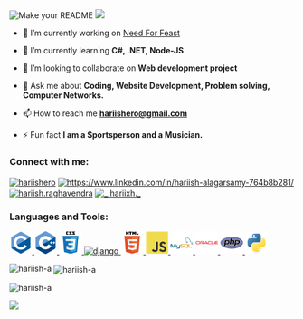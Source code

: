 
<img width="1834" alt="Make your README" src="https://github.com/Hariish-A/Hariish-A/assets/123956773/e14d1f5b-c273-44ad-b8dd-2625eabd91d2">
<img src = "https://user-images.githubusercontent.com/73097560/115834477-dbab4500-a447-11eb-908a-139a6edaec5c.gif">


- 🔭 I’m currently working on [Need For Feast](https://need-for-feast-f10fc552c20f.herokuapp.com/)

- 🌱 I’m currently learning **C#, .NET, Node-JS**

- 👯 I’m looking to collaborate on **Web development project**

- 💬 Ask me about **Coding, Website Development, Problem solving, Computer Networks.**

- 📫 How to reach me **hariishero@gmail.com**

- ⚡ Fun fact **I am a Sportsperson and a Musician.**

<h3 align="left">Connect with me:</h3>
<p align="left">
<a href="https://twitter.com/hariishero" target="blank"><img align="center" src="https://raw.githubusercontent.com/rahuldkjain/github-profile-readme-generator/master/src/images/icons/Social/twitter.svg" alt="hariishero" height="30" width="40" /></a>
<a href="https://www.linkedin.com/in/hariish-alagarsamy-764b8b281/" target="blank"><img align="center" src="https://raw.githubusercontent.com/rahuldkjain/github-profile-readme-generator/master/src/images/icons/Social/linked-in-alt.svg" alt="https://www.linkedin.com/in/hariish-alagarsamy-764b8b281/" height="30" width="40" /></a>
<a href="https://fb.com/hariish.raghavendra" target="blank"><img align="center" src="https://raw.githubusercontent.com/rahuldkjain/github-profile-readme-generator/master/src/images/icons/Social/facebook.svg" alt="hariish.raghavendra" height="30" width="40" /></a>
<a href="https://instagram.com/_.hariixh._" target="blank"><img align="center" src="https://raw.githubusercontent.com/rahuldkjain/github-profile-readme-generator/master/src/images/icons/Social/instagram.svg" alt="_.hariixh._" height="30" width="40" /></a>
</p>

<h3 align="left">Languages and Tools:</h3>
<p align="left"> <a href="https://www.cprogramming.com/" target="_blank" rel="noreferrer"> <img src="https://raw.githubusercontent.com/devicons/devicon/master/icons/c/c-original.svg" alt="c" width="40" height="40"/> </a> <a href="https://www.w3schools.com/cpp/" target="_blank" rel="noreferrer"> <img src="https://raw.githubusercontent.com/devicons/devicon/master/icons/cplusplus/cplusplus-original.svg" alt="cplusplus" width="40" height="40"/> </a> <a href="https://www.w3schools.com/css/" target="_blank" rel="noreferrer"> <img src="https://raw.githubusercontent.com/devicons/devicon/master/icons/css3/css3-original-wordmark.svg" alt="css3" width="40" height="40"/> </a> <a href="https://www.djangoproject.com/" target="_blank" rel="noreferrer"> <img src="https://cdn.worldvectorlogo.com/logos/django.svg" alt="django" width="40" height="40"/> </a> <a href="https://www.w3.org/html/" target="_blank" rel="noreferrer"> <img src="https://raw.githubusercontent.com/devicons/devicon/master/icons/html5/html5-original-wordmark.svg" alt="html5" width="40" height="40"/> </a> <a href="https://developer.mozilla.org/en-US/docs/Web/JavaScript" target="_blank" rel="noreferrer"> <img src="https://raw.githubusercontent.com/devicons/devicon/master/icons/javascript/javascript-original.svg" alt="javascript" width="40" height="40"/> </a> <a href="https://www.mysql.com/" target="_blank" rel="noreferrer"> <img src="https://raw.githubusercontent.com/devicons/devicon/master/icons/mysql/mysql-original-wordmark.svg" alt="mysql" width="40" height="40"/> </a> <a href="https://www.oracle.com/" target="_blank" rel="noreferrer"> <img src="https://raw.githubusercontent.com/devicons/devicon/master/icons/oracle/oracle-original.svg" alt="oracle" width="40" height="40"/> </a> <a href="https://www.php.net" target="_blank" rel="noreferrer"> <img src="https://raw.githubusercontent.com/devicons/devicon/master/icons/php/php-original.svg" alt="php" width="40" height="40"/> </a> <a href="https://www.python.org" target="_blank" rel="noreferrer"> <img src="https://raw.githubusercontent.com/devicons/devicon/master/icons/python/python-original.svg" alt="python" width="40" height="40"/> </a> </p>

<p><img align="left" src="https://github-readme-stats.vercel.app/api/top-langs?username=hariish-a&show_icons=true&locale=en&layout=compact" alt="hariish-a" /></p>

<p>&nbsp;<img align="center" src="https://github-readme-stats.vercel.app/api?username=hariish-a&show_icons=true&locale=en" alt="hariish-a" /></p>

<p><img align="center" src="https://github-readme-streak-stats.herokuapp.com/?user=hariish-a&" alt="hariish-a" /></p>
<img src = "https://user-images.githubusercontent.com/74038190/225813708-98b745f2-7d22-48cf-9150-083f1b00d6c9.gif">

